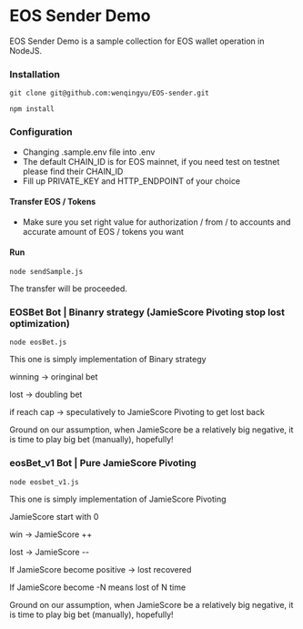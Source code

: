 # EOS Sender Demo
EOS Sender Demo is a sample collection for EOS wallet operation in NodeJS.


### Installation

`git clone git@github.com:wenqingyu/EOS-sender.git`

`npm install`

### Configuration
- Changing .sample.env file into .env
- The default CHAIN_ID is for EOS mainnet, if you need test on testnet please find their CHAIN_ID
- Fill up PRIVATE_KEY and HTTP_ENDPOINT of your choice



#### Transfer EOS / Tokens
- Make sure you set right value for authorization / from / to accounts and accurate amount of EOS / tokens you want

#### Run
`node sendSample.js`

The transfer will be proceeded.



### EOSBet Bot | Binanry strategy (JamieScore Pivoting stop lost optimization)
`node eosBet.js`

This one is simply implementation of Binary strategy

winning -> oringinal bet

lost -> doubling bet
 
if reach cap -> speculatively to JamieScore Pivoting to get lost back
 
Ground on our assumption, when JamieScore be a relatively big negative, it is time to play big bet (manually), hopefully!
 




 ### eosBet_v1 Bot | Pure JamieScore Pivoting
 `node eosbet_v1.js`

 This one is simply implementation of JamieScore Pivoting
 
 JamieScore start with 0
 
 win -> JamieScore ++
 
 lost -> JamieScore --
 
 If JamieScore become positive -> lost recovered
 
 If JamieScore become -N means lost of N time
 
 Ground on our assumption, when JamieScore be a relatively big negative, it is time to play big bet (manually), hopefully!
 
